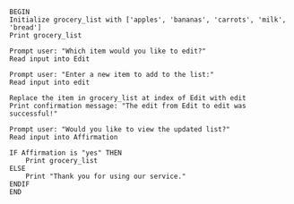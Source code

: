     BEGIN
    Initialize grocery_list with ['apples', 'bananas', 'carrots', 'milk', 'bread']
    Print grocery_list
    
    Prompt user: "Which item would you like to edit?"
    Read input into Edit
    
    Prompt user: "Enter a new item to add to the list:"
    Read input into edit
    
    Replace the item in grocery_list at index of Edit with edit
    Print confirmation message: "The edit from Edit to edit was successful!"
    
    Prompt user: "Would you like to view the updated list?"
    Read input into Affirmation
    
    IF Affirmation is "yes" THEN
        Print grocery_list
    ELSE
        Print "Thank you for using our service."
    ENDIF
    END
